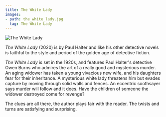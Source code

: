 ```yaml
---
title: The White Lady
images:
- path: the_white_lady.jpg
  tag: The White Lady
---
```

![The White Lady](the_white_lady.jpg)

*The White Lady* (2020) is by Paul Halter
and like his other detective novels is faithful to
the style and period of the golden age of detective fiction.

*The White Lady* is set in the 1920s, and features Paul
Halter's detective Owen Burns who admires the art of
a really good and mysterious murder. An aging widower
has taken a young vivacious new wife, and his daughters fear
for their inheritance. A mysterious white lady threatens him
but evades capture by moving through solid walls and fences. An
eccentric soothsayer says murder will follow and it does.
Have the children of someone the widower destroyed come
for revenge?

The clues are all there, the author plays fair with
the reader. The twists and turns are satisfying and
surprising.
